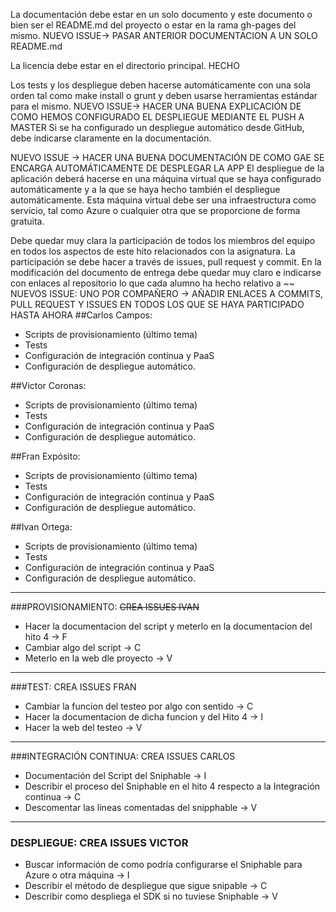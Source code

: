 La documentación debe estar en un solo documento y este documento o bien ser el README.md del proyecto o estar en la rama gh-pages del mismo. 
NUEVO ISSUE-> PASAR ANTERIOR DOCUMENTACION A UN SOLO README.md

La licencia debe estar en el directorio principal. HECHO

Los tests y los despliegue deben hacerse automáticamente con una sola orden tal como make install o grunt y deben usarse herramientas estándar para el mismo. 
NUEVO ISSUE-> HACER UNA BUENA EXPLICACIÓN DE COMO HEMOS CONFIGURADO EL DESPLIEGUE MEDIANTE EL PUSH A MASTER
Si se ha configurado un despliegue automático desde GitHub, debe indicarse claramente en la documentación.

NUEVO ISSUE -> HACER UNA BUENA DOCUMENTACIÓN DE COMO GAE SE ENCARGA AUTOMÁTICAMENTE DE DESPLEGAR LA APP
El despliegue de la aplicación deberá hacerse en una máquina virtual que se haya configurado automáticamente y a la que se haya hecho también el despliegue automáticamente.
Esta máquina virtual debe ser una infraestructura como servicio, tal como Azure o cualquier otra que se proporcione de forma gratuita.

Debe quedar muy clara la participación de todos los miembros del equipo en todos los aspectos de este hito relacionados con la asignatura. 
La participación se debe hacer a través de issues, pull request y commit. 
En la modificación del documento de entrega debe quedar muy claro e indicarse con enlaces al repositorio lo que cada alumno ha hecho relativo a ~~
NUEVOS ISSUE: UNO POR COMPAÑERO -> AÑADIR ENLACES A COMMITS, PULL REQUEST Y ISSUES EN TODOS LOS QUE SE HAYA PARTICIPADO HASTA AHORA
##Carlos Campos:
* Scripts de provisionamiento (último tema) 
* Tests 
* Configuración de integración continua y PaaS 
* Configuración de despliegue automático.

##Victor Coronas:
* Scripts de provisionamiento (último tema) 
* Tests 
* Configuración de integración continua y PaaS 
* Configuración de despliegue automático.

##Fran Expósito:
* Scripts de provisionamiento (último tema) 
* Tests 
* Configuración de integración continua y PaaS 
* Configuración de despliegue automático.

##Ivan Ortega:
* Scripts de provisionamiento (último tema) 
* Tests 
* Configuración de integración continua y PaaS 
* Configuración de despliegue automático.
 
------------------------------------

###PROVISIONAMIENTO: ~~CREA ISSUES IVAN~~
- Hacer la documentacion del script y meterlo en la documentacion del hito 4 -> F
- Cambiar algo del script -> C
- Meterlo en la web dle proyecto -> V

------------------------------------------

###TEST: CREA ISSUES FRAN
- Cambiar la funcion del testeo por algo con sentido -> C
- Hacer la documentacion de dicha funcion y del Hito 4 -> I
- Hacer la web del testeo -> V

----------------------------

###INTEGRACIÓN CONTINUA: CREA ISSUES CARLOS
- Documentación del Script del Sniphable -> I
- Describir el proceso del Sniphable en el hito 4 respecto a la Integración continua -> C
- Descomentar las lineas comentadas del snipphable -> V

--------------------------

### DESPLIEGUE: CREA ISSUES VICTOR
- Buscar información de como podría configurarse el Sniphable para Azure o otra máquina -> I
- Describir el método de despliegue que sigue snipable -> C
- Describir como despliega el SDK si no tuviese Sniphable -> V

